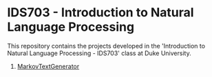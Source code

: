 # IDS703 - Introduction to Natural Language Processing

This repository contains the projects developed in the 'Introduction to Natural Language Processing - IDS703' class at Duke University.

1. [MarkovTextGenerator]([URL](https://github.com/BarbaraPFloresRios/IDS703_NLP_NaturalLanguageProcessing/tree/main/MarkovTextGenerator)https://github.com/BarbaraPFloresRios/IDS703_NLP_NaturalLanguageProcessing/tree/main/MarkovTextGenerator)
